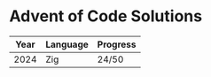 # Advent of Code Solutions

| Year  | Language | Progress |
| ----- | -------- | -------- |
| 2024  | Zig      | 24/50     |
